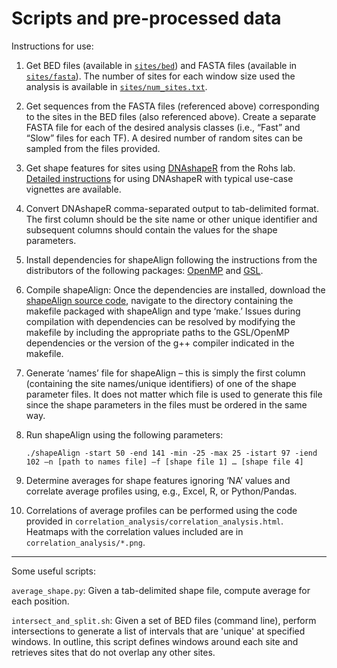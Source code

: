 # Scripts and pre-processed data

Instructions for use:

1. Get BED files (available in [`sites/bed`](https://github.com/sivakasinathan/shape_align/tree/master/other/sites/bed)) and FASTA files (available in [`sites/fasta`](https://github.com/sivakasinathan/shape_align/tree/master/other/sites/fasta)). The number of sites for each window size used the analysis is available in [`sites/num_sites.txt`](https://github.com/sivakasinathan/shape_align/blob/master/other/sites/num_sites.txt).

1. Get sequences from the FASTA files (referenced above) corresponding to the sites in the BED files (also referenced above). Create a separate FASTA file for each of the desired analysis classes (i.e., “Fast” and “Slow” files for each TF). A desired number of random sites can be sampled from the files provided.

1. Get shape features for sites using [DNAshapeR](https://www.ncbi.nlm.nih.gov/pubmed/26668005) from the Rohs lab. [Detailed instructions](http://rohslab.cmb.usc.edu/Documents/DNAshapeR_document.pdf) for using DNAshapeR with typical use-case vignettes are available.

1. Convert DNAshapeR comma-separated output to tab-delimited format. The first column should be the site name or other unique identifier and subsequent columns should contain the values for the shape parameters.

1. Install dependencies for shapeAlign following the instructions from the distributors of the following packages: [OpenMP](http://openmp.org/) and [GSL](http://www.gnu.org/software/gsl/).

1. Compile shapeAlign: Once the dependencies are installed, download the [shapeAlign source code](https://github.com/sivakasinathan/shape_align/tree/master/shapeAlign), navigate to the directory containing the makefile packaged with shapeAlign and type ‘make.’ Issues during compilation with dependencies can be resolved by modifying the makefile by including the appropriate paths to the GSL/OpenMP dependencies or the version of the g++ compiler indicated in the makefile.

1. Generate ‘names’ file for shapeAlign – this is simply the first column (containing the site names/unique identifiers) of one of the shape parameter files. It does not matter which file is used to generate this file since the shape parameters in the files must be ordered in the same way.

1.  Run shapeAlign using the following parameters:

    `./shapeAlign -start 50 -end 141 -min -25 -max 25 -istart 97 -iend 102 –n [path to names file] –f [shape file 1] … [shape file 4]`

1. Determine averages for shape features ignoring ‘NA’ values and correlate average profiles using, e.g., Excel, R, or Python/Pandas.

1. Correlations of average profiles can be performed using the code provided in `correlation_analysis/correlation_analysis.html`. Heatmaps with the correlation values included are in `correlation_analysis/*.png`.

---

Some useful scripts:

`average_shape.py`: Given a tab-delimited shape file, compute average for each position.

`intersect_and_split.sh`: Given a set of BED files (command line), perform intersections to generate a list of intervals that are 'unique' at specified windows. In outline, this script defines windows around each site and retrieves sites that do not overlap any other sites.

